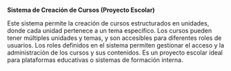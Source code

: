 **Sistema de Creación de Cursos (Proyecto Escolar)**

Este sistema permite la creación de cursos estructurados en unidades, donde cada unidad pertenece a un tema específico. Los cursos pueden tener múltiples unidades y temas, y son accesibles para diferentes roles de usuarios. Los roles definidos en el sistema permiten gestionar el acceso y la administración de los cursos y sus contenidos. Es un proyecto escolar ideal para plataformas educativas o sistemas de formación interna.
